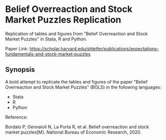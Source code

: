 # Belief Overreaction and Stock Market Puzzles Replication
 Replication of tables and figures from "Belief Overreaction and Stock Market Puzzles" in Stata, R and Python.
 
 Paper Link: https://scholar.harvard.edu/shleifer/publications/expectations-fundamentals-and-stock-market-puzzles

 ## Synopsis

A bold attempt to replicate the tables and figures of the paper "Belief Overreaction and Stock Market Puzzles" (BGLS) in the following languages:
* Stata
* R
* Python

Reference:

Bordalo P, Gennaioli N, La Porta R, et al. Belief overreaction and stock market puzzles[M]. National Bureau of Economic Research, 2020.
